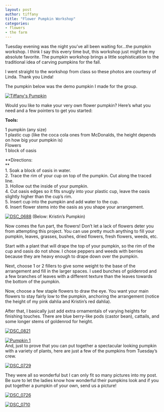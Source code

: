 ```yaml
---
layout: post
author: tiffany
title: "Flower Pumpkin Workshop"
categories: 
- flowers
- the farm
---
```


Tuesday evening was the night you’ve all been waiting for…the pumpkin workshop. I think I say this every time but, this workshop just might be my absolute favorite. The pumpkin workshop brings a little sophistication to the traditional idea of carving pumpkins for the fall.

I went straight to the workshop from class so these photos are courtesy of Linda. Thank you Linda!

The pumpkin below was the demo pumpkin I made for the group.

[![](jekyll_uploads/2011/09/DSC_0692-325x479.jpg "Tiffany's Pumpkin")](http://www.sweetpeonies.com/2011/09/flower-pumpkin-workshop/dsc_0692/)

Would you like to make your very own flower pumpkin? Here’s what you need and a few pointers to get you started:

**Tools:**

1 pumpkin (any size)  
1 plastic cup (like the coca cola ones from McDonalds, the height depends on how big your pumpkin is)  
Flowers  
1 block of oasis

**Directions:  
**  
1\. Soak a block of oasis in water.  
2\. Trace the rim of your cup on top of the pumpkin. Cut along the traced line.  
3\. Hollow out the inside of your pumpkin.  
4\. Cut oasis edges so it fits snugly into your plastic cup, leave the oasis slightly higher than the cup’s rim.  
5\. Insert cup into the pumpkin and add water to the cup.  
6\. Insert flower stems into the oasis as you shape your arrangement.

[![](jekyll_uploads/2011/09/DSC_0688-325x489.jpg "DSC_0688")](http://www.sweetpeonies.com/2011/09/flower-pumpkin-workshop/dsc_0688/) (Below: Kristin’s Pumpkin)

Now comes the fun part, the flowers! Don’t let a lack of flowers deter you from attempting this project. You can use pretty much anything to fill your pumpkin, leaves, grasses, bushes, dried flowers, fresh flowers, weeds, etc.

Start with a plant that will drape the top of your pumpkin, so the rim of the cup and oasis do not show. I chose peppers and weeds with berries because they are heavy enough to drape down over the pumpkin.

Next, choose 1 or 2 fillers to give some weight to the base of the arrangement and fill in the larger spaces. I used bunches of goldenrod and a few branches of leaves with a different texture than the leaves towards the bottom of the pumpkin.

Now, choose a few staple flowers to draw the eye. You want your main flowers to stay fairly low to the pumpkin, anchoring the arrangement (notice the height of my pink dahlia and Kristin’s red dahlia).

After that, I basically just add extra ornamentals of varying heights for finishing touches. There are blue berry-like pods (castor bean), cattails, and some longer stems of goldenrod for height.

[![](jekyll_uploads/2011/09/DSC_0821-575x434.jpg "DSC_0821")](http://www.sweetpeonies.com/2011/09/flower-pumpkin-workshop/dsc_0821/)

[![](jekyll_uploads/2011/09/DSC_0732-136x150.jpg "Pumpkin 1")](http://www.sweetpeonies.com/2011/09/flower-pumpkin-workshop/dsc_0732/)  
And, just to prove that you can put together a spectacular looking pumpkin with a variety of plants, here are just a few of the pumpkins from Tuesday’s crew.

[![](jekyll_uploads/2011/09/DSC_0729-103x150.jpg "DSC_0729")](http://www.sweetpeonies.com/2011/09/flower-pumpkin-workshop/dsc_0729/)

They were all so wonderful but I can only fit so many pictures into my post. Be sure to let the ladies know how wonderful their pumpkins look and if you put together a pumpkin of your own, send us a picture!

[![](jekyll_uploads/2011/09/DSC_0726-325x376.jpg "DSC_0726")](http://www.sweetpeonies.com/2011/09/flower-pumpkin-workshop/dsc_0726/)

[![](jekyll_uploads/2011/09/DSC_0710-114x150.jpg "DSC_0710")](http://www.sweetpeonies.com/2011/09/flower-pumpkin-workshop/dsc_0710/)